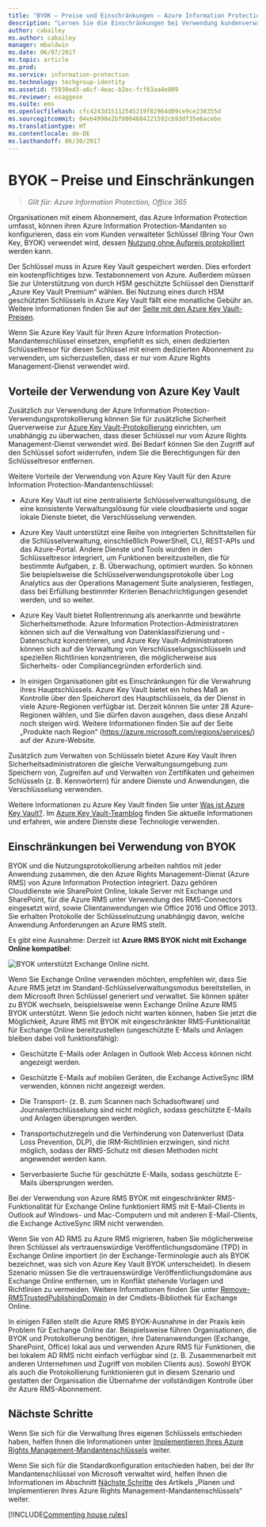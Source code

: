 ```yaml
---
title: "BYOK – Preise und Einschränkungen – Azure Information Protection"
description: "Lernen Sie die Einschränkungen bei Verwendung kundenverwalteter Schlüssel (bekannt als „Bring Your Own Key“, BYOK) mit Azure RMS kennen."
author: cabailey
ms.author: cabailey
manager: mbaldwin
ms.date: 06/07/2017
ms.topic: article
ms.prod: 
ms.service: information-protection
ms.technology: techgroup-identity
ms.assetid: f5930ed3-a6cf-4eac-b2ec-fcf63aa4e809
ms.reviewer: esaggese
ms.suite: ems
ms.openlocfilehash: cfc4243d15112545219f82964d09ce9ce238355d
ms.sourcegitcommit: 04eb4990e2bf0004684221592cb93df35e6acebe
ms.translationtype: HT
ms.contentlocale: de-DE
ms.lasthandoff: 06/30/2017
---
```

<a id="byok-pricing-and-restrictions" class="xliff"></a>

# BYOK – Preise und Einschränkungen

>*Gilt für: Azure Information Protection, Office 365*


Organisationen mit einem Abonnement, das Azure Information Protection umfasst, können ihren Azure Information Protection-Mandanten so konfigurieren, dass ein vom Kunden verwalteter Schlüssel (Bring Your Own Key, BYOK) verwendet wird, dessen [Nutzung ohne Aufpreis protokolliert](../deploy-use/log-analyze-usage.md) werden kann. 

Der Schlüssel muss in Azure Key Vault gespeichert werden. Dies erfordert ein kostenpflichtiges bzw. Testabonnement von Azure. Außerdem müssen Sie zur Unterstützung von durch HSM geschützte Schlüssel den Diensttarif „Azure Key Vault Premium“ wählen. Bei Nutzung eines durch HSM geschützten Schlüssels in Azure Key Vault fällt eine monatliche Gebühr an. Weitere Informationen finden Sie auf der [Seite mit den Azure Key Vault-Preisen](https://azure.microsoft.com/en-us/pricing/details/key-vault/).

Wenn Sie Azure Key Vault für Ihren Azure Information Protection-Mandantenschlüssel einsetzen, empfiehlt es sich, einen dedizierten Schlüsseltresor für diesen Schlüssel mit einem dedizierten Abonnement zu verwenden, um sicherzustellen, dass er nur vom Azure Rights Management-Dienst verwendet wird. 

<a id="benefits-of-using-azure-key-vault" class="xliff"></a>

## Vorteile der Verwendung von Azure Key Vault

Zusätzlich zur Verwendung der Azure Information Protection-Verwendungsprotokollierung können Sie für zusätzliche Sicherheit Querverweise zur [Azure Key Vault-Protokollierung](https://azure.microsoft.com/documentation/articles/key-vault-logging/) einrichten, um unabhängig zu überwachen, dass dieser Schlüssel nur vom Azure Rights Management-Dienst verwendet wird. Bei Bedarf können Sie den Zugriff auf den Schlüssel sofort widerrufen, indem Sie die Berechtigungen für den Schlüsseltresor entfernen.

Weitere Vorteile der Verwendung von Azure Key Vault für den Azure Information Protection-Mandantenschlüssel:

- Azure Key Vault ist eine zentralisierte Schlüsselverwaltungslösung, die eine konsistente Verwaltungslösung für viele cloudbasierte und sogar lokale Dienste bietet, die Verschlüsselung verwenden.

- Azure Key Vault unterstützt eine Reihe von integrierten Schnittstellen für die Schlüsselverwaltung, einschließlich PowerShell, CLI, REST-APIs und das Azure-Portal. Andere Dienste und Tools wurden in den Schlüsseltresor integriert, um Funktionen bereitzustellen, die für bestimmte Aufgaben, z. B. Überwachung, optimiert wurden. So können Sie beispielsweise die Schlüsselverwendungsprotokolle über Log Analytics aus der Operations Management Suite analysieren, festlegen, dass bei Erfüllung bestimmter Kriterien Benachrichtigungen gesendet werden, und so weiter.

- Azure Key Vault bietet Rollentrennung als anerkannte und bewährte Sicherheitsmethode. Azure Information Protection-Administratoren können sich auf die Verwaltung von Datenklassifizierung und -Datenschutz konzentrieren, und Azure Key Vault-Administratoren können sich auf die Verwaltung von Verschlüsselungsschlüsseln und speziellen Richtlinien konzentrieren, die möglicherweise aus Sicherheits- oder Compliancegründen erforderlich sind.

- In einigen Organisationen gibt es Einschränkungen für die Verwahrung ihres Hauptschlüssels. Azure Key Vault bietet ein hohes Maß an Kontrolle über den Speicherort des Hauptschlüssels, da der Dienst in viele Azure-Regionen verfügbar ist. Derzeit können Sie unter 28 Azure-Regionen wählen, und Sie dürfen davon ausgehen, dass diese Anzahl noch steigen wird. Weitere Informationen finden Sie auf der Seite „Produkte nach Region“ (https://azure.microsoft.com/regions/services/) auf der Azure-Website.

Zusätzlich zum Verwalten von Schlüsseln bietet Azure Key Vault Ihren Sicherheitsadministratoren die gleiche Verwaltungsumgebung zum Speichern von, Zugreifen auf und Verwalten von Zertifikaten und geheimen Schlüsseln (z. B. Kennwörtern) für andere Dienste und Anwendungen, die Verschlüsselung verwenden. 

Weitere Informationen zu Azure Key Vault finden Sie unter [Was ist Azure Key Vault?](https://azure.microsoft.com/documentation/articles/key-vault-whatis/). Im [Azure Key Vault-Teamblog](https://blogs.technet.microsoft.com/kv/) finden Sie aktuelle Informationen und erfahren, wie andere Dienste diese Technologie verwenden.


<a id="restrictions-when-using-byok" class="xliff"></a>

## Einschränkungen bei Verwendung von BYOK

BYOK und die Nutzungsprotokollierung arbeiten nahtlos mit jeder Anwendung zusammen, die den Azure Rights Management-Dienst (Azure RMS) von Azure Information Protection integriert. Dazu gehören Clouddienste wie SharePoint Online, lokale Server mit Exchange und SharePoint, für die Azure RMS unter Verwendung des RMS-Connectors eingesetzt wird, sowie Clientanwendungen wie Office 2016 und Office 2013. Sie erhalten Protokolle der Schlüsselnutzung unabhängig davon, welche Anwendung Anforderungen an Azure RMS stellt.

Es gibt eine Ausnahme: Derzeit ist **Azure RMS BYOK nicht mit Exchange Online kompatibel**:

![BYOK unterstützt Exchange Online nicht.](../media/RMS_BYOK_noExchange.png)

Wenn Sie Exchange Online verwenden möchten, empfehlen wir, dass Sie Azure RMS jetzt im Standard-Schlüsselverwaltungsmodus bereitstellen, in dem Microsoft Ihren Schlüssel generiert und verwaltet. Sie können später zu BYOK wechseln, beispielsweise wenn Exchange Online Azure RMS BYOK unterstützt. Wenn Sie jedoch nicht warten können, haben Sie jetzt die Möglichkeit, Azure RMS mit BYOK mit eingeschränkter RMS-Funktionalität für Exchange Online bereitzustellen (ungeschützte E-Mails und Anlagen bleiben dabei voll funktionsfähig):

-   Geschützte E-Mails oder Anlagen in Outlook Web Access können nicht angezeigt werden.

-   Geschützte E-Mails auf mobilen Geräten, die Exchange ActiveSync IRM verwenden, können nicht angezeigt werden.

-   Die Transport- (z. B. zum Scannen nach Schadsoftware) und Journalentschlüsselung sind nicht möglich, sodass geschützte E-Mails und Anlagen übersprungen werden.

-   Transportschutzregeln und die Verhinderung von Datenverlust (Data Loss Prevention, DLP), die IRM-Richtlinien erzwingen, sind nicht möglich, sodass der RMS-Schutz mit diesen Methoden nicht angewendet werden kann.

-   Serverbasierte Suche für geschützte E-Mails, sodass geschützte E-Mails übersprungen werden.

Bei der Verwendung von Azure RMS BYOK mit eingeschränkter RMS-Funktionalität für Exchange Online funktioniert RMS mit E-Mail-Clients in Outlook auf Windows- und Mac-Computern und mit anderen E-Mail-Clients, die Exchange ActiveSync IRM nicht verwenden.

Wenn Sie von AD RMS zu Azure RMS migrieren, haben Sie möglicherweise Ihren Schlüssel als vertrauenswürdige Veröffentlichungsdomäne (TPD) in Exchange Online importiert (in der Exchange-Terminologie auch als BYOK bezeichnet, was sich von Azure Key Vault BYOK unterscheidet). In diesem Szenario müssen Sie die vertrauenswürdige Veröffentlichungsdomäne aus Exchange Online entfernen, um in Konflikt stehende Vorlagen und Richtlinien zu vermeiden. Weitere Informationen finden Sie unter [Remove-RMSTrustedPublishingDomain](https://technet.microsoft.com/library/jj200720%28v=exchg.150%29.aspx) in der Cmdlets-Bibliothek für Exchange Online.

In einigen Fällen stellt die Azure RMS BYOK-Ausnahme in der Praxis kein Problem für Exchange Online dar. Beispielsweise führen Organisationen, die BYOK und Protokollierung benötigen, ihre Datenanwendungen (Exchange, SharePoint, Office) lokal aus und verwenden Azure RMS für Funktionen, die bei lokalem AD RMS nicht einfach verfügbar sind (z. B. Zusammenarbeit mit anderen Unternehmen und Zugriff von mobilen Clients aus). Sowohl BYOK als auch die Protokollierung funktionieren gut in diesem Szenario und gestatten der Organisation die Übernahme der vollständigen Kontrolle über ihr Azure RMS-Abonnement.

<a id="next-steps" class="xliff"></a>

## Nächste Schritte

Wenn Sie sich für die Verwaltung Ihres eigenen Schlüssels entschieden haben, helfen Ihnen die Informationen unter [Implementieren Ihres Azure Rights Management-Mandantenschlüssels](plan-implement-tenant-key.md#implementing-your-azure-information-protection-tenant-key) weiter.

Wenn Sie sich für die Standardkonfiguration entschieden haben, bei der Ihr Mandantenschlüssel von Microsoft verwaltet wird, helfen Ihnen die Informationen im Abschnitt [Nächste Schritte](plan-implement-tenant-key.md#next-steps) des Artikels „Planen und Implementieren Ihres Azure Rights Management-Mandantenschlüssels“ weiter.

[!INCLUDE[Commenting house rules](../includes/houserules.md)]

